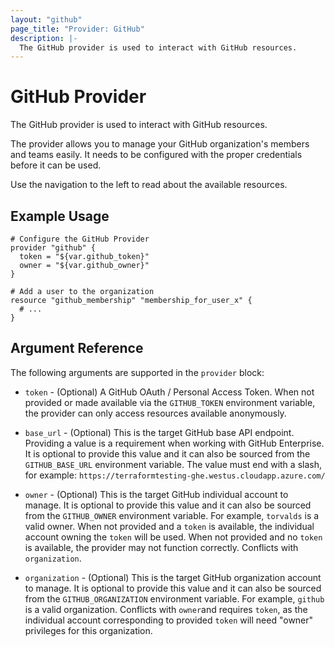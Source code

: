```yaml
---
layout: "github"
page_title: "Provider: GitHub"
description: |-
  The GitHub provider is used to interact with GitHub resources.
---
```


# GitHub Provider

The GitHub provider is used to interact with GitHub resources.

The provider allows you to manage your GitHub organization's members and teams easily.
It needs to be configured with the proper credentials before it can be used.

Use the navigation to the left to read about the available resources.

## Example Usage

```hcl
# Configure the GitHub Provider
provider "github" {
  token = "${var.github_token}"
  owner = "${var.github_owner}"
}

# Add a user to the organization
resource "github_membership" "membership_for_user_x" {
  # ...
}
```

## Argument Reference

The following arguments are supported in the `provider` block:

* `token` - (Optional) A GitHub OAuth / Personal Access Token. When not provided or made available via the `GITHUB_TOKEN` environment variable, the provider can only access resources available anonymously.

* `base_url` - (Optional) This is the target GitHub base API endpoint. Providing a value is a requirement when working with GitHub Enterprise.  It is optional to provide this value and it can also be sourced from the `GITHUB_BASE_URL` environment variable.  The value must end with a slash, for example: `https://terraformtesting-ghe.westus.cloudapp.azure.com/`

* `owner` - (Optional) This is the target GitHub individual account to manage.  It is optional to provide this value and it can also be sourced from the `GITHUB_OWNER` environment variable. For example, `torvalds` is a valid owner. When not provided and a `token` is available, the individual account owning the `token` will be used. When not provided and no `token` is available, the provider may not function correctly. Conflicts with `organization`.

* `organization` - (Optional) This is the target GitHub organization account to manage. It is optional to provide this value and it can also be sourced from the `GITHUB_ORGANIZATION` environment variable. For example, `github` is a valid organization. Conflicts with `owner`and requires `token`, as the individual account corresponding to provided `token` will need "owner" privileges for this organization.
